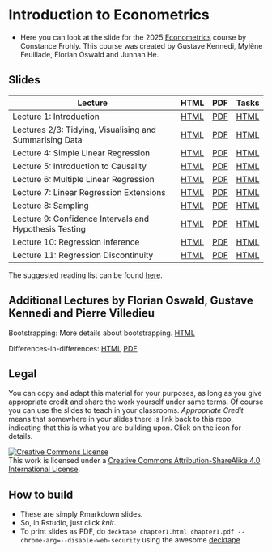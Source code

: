# Introduction to Econometrics

* Here you can look at the slide for the 2025 [Econometrics](https://github.com/Frohly-Constance/Course_Econometrics) course by Constance Frohly. This course was created by Gustave Kennedi, Mylène Feuillade, Florian Oswald and Junnan He.


## Slides

| Lecture | HTML | PDF | Tasks |
|---------|:----:|:---:|-------|
| Lecture 1: Introduction | [HTML](https://raw.githack.com/Frohly-Constance/Course_Econometrics/master/chapter_intro/Deck1_Intro.html) | [PDF](https://rawcdn.githack.com/Frohly-Constance/Course_Econometrics/master/chapter_intro/Deck1.pdf) | [HTML](https://raw.githack.com/Frohly-Constance/Course_Econometrics/master/chapter_intro/tasks/intro_tasks.html) |
| Lectures 2/3: Tidying, Visualising and Summarising Data | [HTML](https://raw.githack.com/Frohly-Constance/Course_Econometrics/master/chapter_tidy/Deck2_Tidy.html) | [PDF](https://rawcdn.githack.com/Frohly-Constance/Course_Econometrics/master/chapter_tidy/Deck2_Tidy.pdf) | [HTML](https://raw.githack.com/Frohly-Constance/Course_Econometrics/master/chapter_tidy/tasks/Task2_Tidy.html)  |
| Lecture 4: Simple Linear Regression | [HTML](https://raw.githack.com/Frohly-Constance/Course_Econometrics/master/chapter_slr/Deck3_slr.html) | [PDF](https://rawcdn.githack.com/Frohly-Constance/Course_Econometrics/master/chapter_slr/Deck3_slr.pdf) | [HTML](https://raw.githack.com/Frohly-Constance/Course_Econometrics/master/chapter_slr/tasks/Task3_slr.html)  |
| Lecture 5: Introduction to Causality | [HTML](https://raw.githack.com/Frohly-Constance/Course_Econometrics/master/chapter_causality/chapter_causality.html) | [PDF](https://rawcdn.githack.com/Frohly-Constance/Course_Econometrics/master/chapter_causality/chapter_causality.pdf) | [HTML](https://raw.githack.com/Frohly-Constance/Course_Econometrics/master/chapter_causality/tasks/causality_tasks.html) |
| Lecture 6: Multiple Linear Regression | [HTML](https://raw.githack.com/Frohly-Constance/Course_Econometrics/master/chapter_mlr/chapter_mlr.html) | [PDF](https://rawcdn.githack.com/Frohly-Constance/Course_Econometrics/master/chapter_mlr/chapter_mlr.pdf)  | [HTML](https://raw.githack.com/Frohly-Constance/Course_Econometrics/master/chapter_mlr/tasks/mlr_tasks.html) |
| Lecture 7: Linear Regression Extensions | [HTML](https://raw.githack.com/Frohly-Constance/Course_Econometrics/master/chapter_regext/chapter_regext.html) | [PDF](https://rawcdn.githack.com/Frohly-Constance/Course_Econometrics/master/chapter_regext/chapter_regext.pdf)  | [HTML](https://raw.githack.com/Frohly-Constance/Course_Econometrics/master/chapter_regext/tasks/regext_tasks.html)  |
| Lecture 8: Sampling | [HTML](https://raw.githack.com/Frohly-Constance/Course_Econometrics/master/chapter_sampling/chapter_sampling.html) | [PDF](https://rawcdn.githack.com/Frohly-Constance/Course_Econometrics/master/chapter_sampling/chapter_sampling.pdf) | [HTML](https://raw.githack.com/Frohly-Constance/Course_Econometrics/master/chapter_sampling/tasks/sampling_tasks.html)  |
| Lecture 9: Confidence Intervals and Hypothesis Testing | [HTML](https://raw.githack.com/Frohly-Constance/Course_Econometrics/master/chapter_ci_hyptest/chapter_ci_hyptest.html) | [PDF](https://rawcdn.githack.com/Frohly-Constance/Course_Econometrics/master/chapter_ci_hyptest/chapter_ci_hyptest.pdf) | [HTML]()  |
| Lecture 10: Regression Inference | [HTML](https://raw.githack.com/Frohly-Constance/Course_Econometrics/master/chapter_reginference/reg_inference.html) | [PDF](https://rawcdn.githack.com/Frohly-Constance/Course_Econometrics/master/chapter_reginference/reg_inference.pdf) | [HTML](https://raw.githack.com/Frohly-Constance/Course_Econometrics/master/chapter_reginference/tasks/reginference_tasks.html) |
| Lecture 11: Regression Discontinuity | [HTML](https://raw.githack.com/Frohly-Constance/Course_Econometrics/master/chapter-RDD/RDD.html) | [PDF](https://rawcdn.githack.com/Frohly-Constance/Course_Econometrics/master/chapter-RDD/RDD.pdf)  | [HTML]() |

The suggested reading list can be found [here](https://github.com/Frohly-Constance/Course_Econometrics/blob/master/syllabus.md).

## Additional Lectures by Florian Oswald, Gustave Kennedi and Pierre Villedieu

Bootstrapping: More details about bootstrapping. [HTML](https://raw.githack.com/ScPoEcon/ScPoEconometrics-Slides/master/chapter_bootstrap/boostrap.html)

Differences-in-differences:
[HTML](https://raw.githack.com/ScPoEcon/ScPoEconometrics-Slides/master/chapter_did/chapter_did.html) [PDF](https://rawcdn.githack.com/ScPoEcon/ScPoEconometrics-Slides/master/chapter_did/chapter_did.pdf)

## Legal

You can copy and adapt this material for your purposes, as long as you give appropriate credit and share the work yourself  under same terms. Of course you can use the slides to teach in your classrooms. *Appropriate Credit* means that somewhere in your slides there is link back to this repo, indicating that this is what you are building upon. Click on the icon for details.

<a rel="license" href="http://creativecommons.org/licenses/by-sa/4.0/"><img alt="Creative Commons License" style="border-width:0" src="https://i.creativecommons.org/l/by-sa/4.0/88x31.png" /></a><br />This work is licensed under a <a rel="license" href="http://creativecommons.org/licenses/by-sa/4.0/">Creative Commons Attribution-ShareAlike 4.0 International License</a>.

## How to build

* These are simply Rmarkdown slides.
* So, in Rstudio, just click *knit*.
* To print slides as PDF, do 
```decktape chapter1.html chapter1.pdf --chrome-arg=--disable-web-security```
using the awesome [decktape](https://github.com/astefanutti/decktape)

